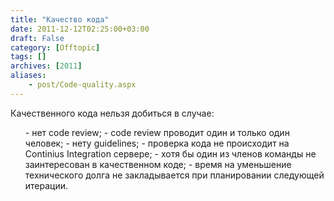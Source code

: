 ```yaml
---
title: "Качество кода"
date: 2011-12-12T02:25:00+03:00
draft: False
category: [Offtopic]
tags: []
archives: [2011]
aliases:
    - post/Code-quality.aspx
---
```



Качественного кода нельзя добиться в случае:


<ul>
- нет code review;
- code review проводит один и только один человек;
- нету guidelines;
- проверка кода не происходит на Continius Integration сервере;
- хотя бы один из членов команды не заинтересован в качественном коде;
- время на уменьшение технического долга не закладывается при планировании следующей итерации.
</ul>


